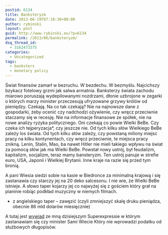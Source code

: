 ```yaml
---
postid: 6134
title: Banksteryzm
date: 2013-06-19T07:10:30+00:00
author: rybinski
layout: post
guid: http://www.rybinski.eu/?p=6134
permalink: /2013/06/banksteryzm/
dsq_thread_id:
  - 3162473375
categories:
  - Uncategorized
tags:
  - banksters
  - monetary policy
---
```

Świat finansów zamarł w bezruchu. W bezdechu. W bezmyślu. Najcichszy bzykacz fotelowy grzmi jak salwa armatnia. Banksterzy świata zachodu miarowo poruszają wydepilowanymi nozdrzami, dłonie uzbrojone w zegarki o których marzy minister przeczesują ufryzowane grzywy królów od pieniędzy. Czekają. Na co tak czekają? Nie na najnowsze dane z gospodarki, żeby ocenić czy nadchodzi ożywienie, czy wręcz przeciwnie staczamy się w recesję. Nie na informacje finansowe ze spółek, nie na nowe analizy ryzyka politycznego. Oni czekają co powie Wielki BeBe. Czy czeka ich tejperyzacja*, czy jeszcze nie. Od tych kilku słów Wielkiego BeBe zależy los świata. Od tych kilku słów zależy, czy powstaną miliony miejsc pracy na kilku kontynentach, czy wręcz przeciwnie, te miejsca pracy znikną. Lenin, Stalin, Mao, ba nawet Hitler nie mieli takiego wpływu na świat za pomocą słów jak ma Wielki BeBe. Powstał nowy ustrój, był feudalizm, kapitalizm, socjalizm, teraz mamy bansteryzm. Ten ustrój panuje w strefie euro, USA, Japonii i Wielkiej Brytanii. Inne kraje na razie się przed tym bronią.

A pani Wiesia siedzi sobie na kasie w Biedronce za minimalną krajową i się zastanawia czy starczy jej na 20 deko salcesonu. I nie wie, że Wielki BeBe istnieje. A słowo taper kojarzy jej co najwyżej się z gościem który grał na pianinie robiąc podkład muzyczny w niemych filmach.

* z angielskiego taper – zawęzić (czyli zmniejszyć skalę druku pieniądza, obecnie 86 mld dolarów miesięcznie)

A tutaj jest [wywiad](http://www.se.pl/wydarzenia/opinie/prof-krzysztof-rybinski-wprowadza-podatek-od-suzbowego-dugopisu_330996.html) ze mną dzisiejszym Superexpressie w którym zastanawiam się czy minister Sami Wiecie Który nie wprowadzi podatku od służbowych długopisów.

 
